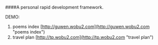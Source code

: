 ####A personal rapid development framework.

DEMO:
1. poems index
[http://guwen.wobu2.com](http://guwen.wobu2.com "poems index")
2. travel plan
[http://tp.wobu2.com](http://tp.wobu2.com "travel plan")


